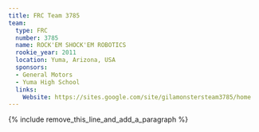 ```yaml
---
title: FRC Team 3785
team:
  type: FRC
  number: 3785
  name: ROCK'EM SHOCK'EM ROBOTICS
  rookie_year: 2011
  location: Yuma, Arizona, USA
  sponsors:
  - General Motors
  - Yuma High School
  links:
    Website: https://sites.google.com/site/gilamonstersteam3785/home
---
```


{% include remove_this_line_and_add_a_paragraph %}